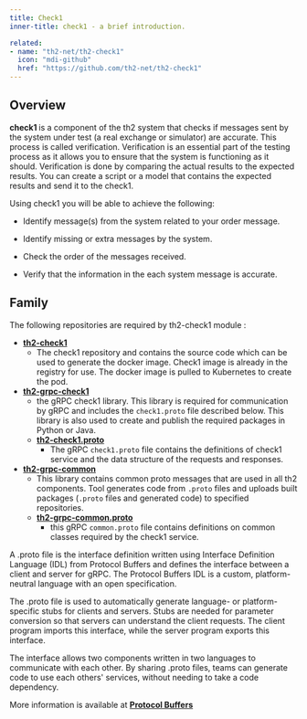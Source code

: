 ```yaml
---
title: Check1
inner-title: check1 - a brief introduction.

related:
- name: "th2-net/th2-check1"
  icon: "mdi-github"
  href: "https://github.com/th2-net/th2-check1"
---
```

## Overview
<b> check1 </b> is a component of the th2 system that checks if messages sent by the system under test (a real  exchange or simulator) are accurate. This process is called verification. Verification is an essential part of the testing process as it allows you to ensure that the system is functioning as it should. Verification is done by comparing the actual results to the expected results. You can create a script or a model that contains the expected results and send it to the check1.

Using check1 you will be able to achieve the following:

- Identify message(s) from the system related to your order message.

- Identify missing or extra messages by the system.

- Check the order of the messages received.

- Verify that the information in the each system message is accurate.


## Family
The following repositories are required by th2-check1 module :

- [**th2-check1**](https://github.com/th2-net/th2-check1)
  - The check1 repository and contains the source code which can be used to generate the docker image. Check1 image is already in the registry for use. The docker image is pulled to Kubernetes to create the pod.
- [**th2-grpc-check1**](https://github.com/th2-net/th2-grpc-check1)
  - the gRPC check1 library. This library is required for communication by gRPC and includes the `check1.proto` file described below. This library is also used to create and publish the required packages in Python or Java.
  - [**th2-check1.proto**](https://github.com/th2-net/th2-grpc-check1/blob/master/src/main/proto/th2_grpc_check1/check1.proto)
    - The gRPC `check1.proto` file contains the definitions of check1 service and the data structure of the requests and responses.
- [**th2-grpc-common**](https://github.com/th2-net/th2-grpc-common)
  - This library contains common proto messages that are used in all th2 components. Tool generates code from `.proto` files and uploads built packages (`.proto` files and generated code) to specified repositories.
  - [**th2-grpc-common.proto**](https://github.com/th2-net/th2-grpc-common/blob/master/src/main/proto/th2_grpc_common/common.proto)
    - this gRPC `common.proto` file contains definitions on common classes required by the check1 service.

<notice info>
A .proto file is the interface definition written using Interface Definition Language (IDL) from Protocol Buffers and defines the interface between a client and server for gRPC. The Protocol Buffers IDL is a custom, platform-neutral language with an open specification.

The .proto file is used to automatically generate language- or platform-specific stubs for clients and servers. Stubs are needed for parameter conversion so that servers can understand the client requests. The client program imports this interface, while the server program exports this interface.

The interface allows two components written in two languages to communicate with each other. By sharing .proto files, teams can generate code to use each others' services, without needing to take a code dependency.

More information is available at [**Protocol Buffers**](https://developers.google.com/protocol-buffers/docs/overview)

</notice>
